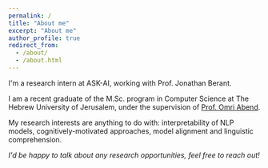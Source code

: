 ```yaml
---
permalink: /
title: "About me"
excerpt: "About me"
author_profile: true
redirect_from: 
  - /about/
  - /about.html
---
```

I'm a research intern at ASK-AI, working with <a hre='https://www.cs.tau.ac.il/~joberant/'>Prof. Jonathan Berant</a>.

I am a recent graduate of the M.Sc. program in Computer Science at The Hebrew University of Jerusalem, under the supervision of <a href="https://www.cs.huji.ac.il/~oabend/">Prof. Omri Abend</a>. 

My research interests are anything to do with: interpretability of NLP models, cognitively-motivated approaches, model alignment and linguistic comprehension.

<i>I'd be happy to talk about any research opportunities, feel free to reach out!</i>
